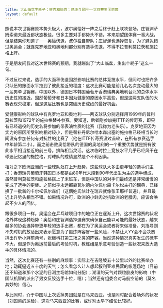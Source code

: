 ```yaml
---
title: 大山临盆生耗子；鲜肉和腊肉；健康与冒险——世锦赛男团前瞻
layout: default
---
```


照说本次世锦赛原本势头极大，波尔奥恰好一阵之后终于赶上联袂登场，庄智渊萨姆索诺夫最近都状态极佳，很多主要对手都势头不错，本来期望团体赛一番大战，但是结果你知道了——奥恰伤退，波尔独自带队；庄智渊也选择恢复，为了避免错过奥运会；就连克罗地亚和奥地利都分别有选手伤退，不得不拉普利莫拉茨和施拉格上阵。

于是朋友问我对这次世锦赛的预期，我就蹦出了“大山临盆，生出个耗子”这么一句。

不过反过来说，选手的大面积伤退固然影响比赛的总体竞技水平，但同时也把许多只队伍的账面水平拉到了彼此接近的程度：这次比赛可能是前几名名次变动最大的一届男单世锦赛，中国以外，德国日本韩国葡萄牙香港瑞典奥地利台北的总体水平历史性的接近。固然葡萄牙和日本因为健康的原因水平高些，但是这两支队伍的大赛表现欠稳定，但是这届比赛也是突破历史成绩的最好机会。

受健康影响的球队中有克罗地亚和奥地利——两支球队分别选择用1969年的普利莫拉茨和1972年的施拉格替补参赛。要知道，后者刚参加完ITTF的传奇赛，即只有已经退役的历史名将参加的带表演性质的比赛（我称为老头乐）。克罗地亚因为实力的原因所受影响相对较小，但是替补丹尼尔哈本森出塞的施拉格已经相当长时间没有参加任何有对抗性的比赛了（他在ITTF传奇赛没过首轮，在所有参赛选手中年龄第二小）。而之前击败奥恰带队的德国的奥地利的一个重要优势就是拥有彼此水平相当接近的前三号，排阵相当灵活。这次临时拉上竞技水平几乎已经风干在球迷记忆里的施拉格，对球队的成绩显然是个不利因素。

相对之下欧洲亚洲的一些球队处在上升趋势，这些球队大多由更年轻的选手们主打：香港瑞典葡萄牙韩国日本都是由80年代末段到90年代出生为主的选手组成，虽然普利莫拉茨和施拉格搭上了末班车，但是中国队的对手们最终还是非常缓慢的完成了选手的更替。之前似乎永远都靠瓦尔德内尔佩尔森卡尔松主打的瑞典，已经换了一批新的卡尔松佩尔森们（这俩姓氏估计在瑞典就像张王那样普遍），并且最近上升势头相当不错。如果情况许可，欧洲的小鲜肉对抗欧洲的老腊肉，应该会唤起不少人的回忆。

跟很多项目一样，奥运会在乒乓球项目中的地位正在逐渐上升。这次世锦赛的状况格外体现这种趋势：奥恰和庄智渊选择退赛来确保自己能以可能的最好状态，越来越多的协会选择带更年轻的选手出赛，都在为了奥运会或者将来做准备。刘指导则不失时机的放话出来表示愿意为了锻炼阵容冒一些风险，不禁让人YY会不会决赛排出许昕小胖前两号，张继科打第三场之类的阵容。当然这种情况真实发生的概率不大，但是作为奥运前最后的考验时机，教练组是乐意考验创造一些状况来放大选手的具体情况的。

当然，这次比赛还有一些别的麻烦事：实际上在吉隆坡五十公里以外的比赛举办地；动辄逼近五十度的天气；怎么看怎么让人想起叙利亚难民营的帐篷场地（目前还不知道和那个水泥的目测主场馆如何分配）；潮湿的天气对颗粒胶皮的影响（中国队机智的派出了男女反胶选手十位，嗯）；当然还有组委会对马航空前的（莫名其妙的）信心。

与此同时，介于中国队上次丢掉男团就是在马来西亚，也是同时配合着场外的状况（刘国梁的尿检），这次马来西亚的比赛，或许别太早下结论比较好。
